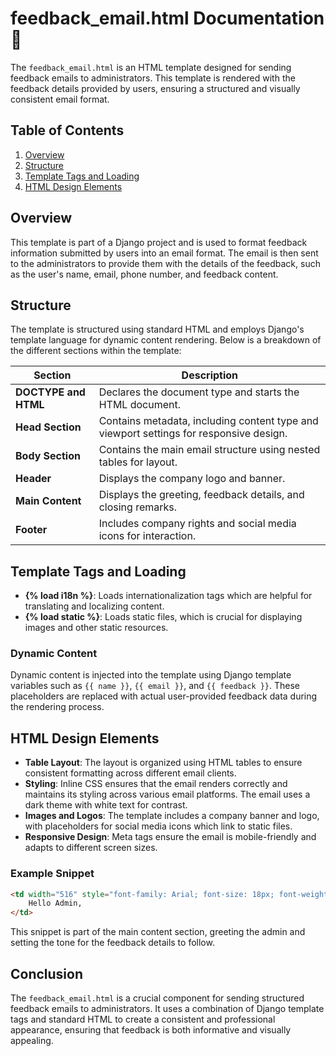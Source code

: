 # feedback_email.html Documentation 📄

The `feedback_email.html` is an HTML template designed for sending feedback emails to administrators. This template is rendered with the feedback details provided by users, ensuring a structured and visually consistent email format.

## Table of Contents
1. [Overview](#overview)
2. [Structure](#structure)
3. [Template Tags and Loading](#template-tags-and-loading)
4. [HTML Design Elements](#html-design-elements)

## Overview

This template is part of a Django project and is used to format feedback information submitted by users into an email format. The email is then sent to the administrators to provide them with the details of the feedback, such as the user's name, email, phone number, and feedback content.

## Structure

The template is structured using standard HTML and employs Django's template language for dynamic content rendering. Below is a breakdown of the different sections within the template:

| Section              | Description                                                                                                 |
|----------------------|-------------------------------------------------------------------------------------------------------------|
| **DOCTYPE and HTML** | Declares the document type and starts the HTML document.                                                   |
| **Head Section**     | Contains metadata, including content type and viewport settings for responsive design.                      |
| **Body Section**     | Contains the main email structure using nested tables for layout.                                          |
| **Header**           | Displays the company logo and banner.                                                                      |
| **Main Content**     | Displays the greeting, feedback details, and closing remarks.                                              |
| **Footer**           | Includes company rights and social media icons for interaction.                                            |

## Template Tags and Loading

- **{% load i18n %}**: Loads internationalization tags which are helpful for translating and localizing content.
- **{% load static %}**: Loads static files, which is crucial for displaying images and other static resources.

### Dynamic Content

Dynamic content is injected into the template using Django template variables such as `{{ name }}`, `{{ email }}`, and `{{ feedback }}`. These placeholders are replaced with actual user-provided feedback data during the rendering process.

## HTML Design Elements

- **Table Layout**: The layout is organized using HTML tables to ensure consistent formatting across different email clients.
- **Styling**: Inline CSS ensures that the email renders correctly and maintains its styling across various email platforms. The email uses a dark theme with white text for contrast.
- **Images and Logos**: The template includes a company banner and logo, with placeholders for social media icons which link to static files.
- **Responsive Design**: Meta tags ensure the email is mobile-friendly and adapts to different screen sizes.

### Example Snippet

```html
<td width="516" style="font-family: Arial; font-size: 18px; font-weight: bold; color: #fff;">
    Hello Admin,
</td>
```

This snippet is part of the main content section, greeting the admin and setting the tone for the feedback details to follow.

## Conclusion

The `feedback_email.html` is a crucial component for sending structured feedback emails to administrators. It uses a combination of Django template tags and standard HTML to create a consistent and professional appearance, ensuring that feedback is both informative and visually appealing.
